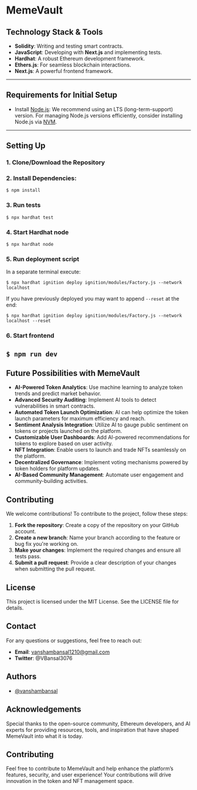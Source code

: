 # MemeVault

## Technology Stack & Tools

- **Solidity**: Writing and testing smart contracts.
- **JavaScript**: Developing with **Next.js** and implementing tests.
- **Hardhat**: A robust Ethereum development framework.
- **Ethers.js**: For seamless blockchain interactions.
- **Next.js**: A powerful frontend framework.

---

## Requirements for Initial Setup

- Install [Node.js](https://nodejs.org/en/): We recommend using an LTS (long-term-support) version. For managing Node.js versions efficiently, consider installing Node.js via [NVM](https://github.com/nvm-sh/nvm#intro).

---
## Setting Up
### 1. Clone/Download the Repository

### 2. Install Dependencies:
`$ npm install`

### 3. Run tests
`$ npx hardhat test`

### 4. Start Hardhat node
`$ npx hardhat node`

### 5. Run deployment script
In a separate terminal execute:

`$ npx hardhat ignition deploy ignition/modules/Factory.js --network localhost`

If you have previously deployed you may want to append `--reset` at the end:

`$ npx hardhat ignition deploy ignition/modules/Factory.js --network localhost --reset`

### 6. Start frontend
`$ npm run dev`
---

## Future Possibilities with MemeVault

- **AI-Powered Token Analytics**: Use machine learning to analyze token trends and predict market behavior.
- **Advanced Security Auditing**: Implement AI tools to detect vulnerabilities in smart contracts.
- **Automated Token Launch Optimization**: AI can help optimize the token launch parameters for maximum efficiency and reach.
- **Sentiment Analysis Integration**: Utilize AI to gauge public sentiment on tokens or projects launched on the platform.
- **Customizable User Dashboards**: Add AI-powered recommendations for tokens to explore based on user activity.
- **NFT Integration**: Enable users to launch and trade NFTs seamlessly on the platform.
- **Decentralized Governance**: Implement voting mechanisms powered by token holders for platform updates.
- **AI-Based Community Management**: Automate user engagement and community-building activities.

## Contributing

We welcome contributions! To contribute to the project, follow these steps:

1. **Fork the repository**: Create a copy of the repository on your GitHub account.
2. **Create a new branch**: Name your branch according to the feature or bug fix you're working on.
3. **Make your changes**: Implement the required changes and ensure all tests pass.
4. **Submit a pull request**: Provide a clear description of your changes when submitting the pull request.

## License

This project is licensed under the MIT License. See the LICENSE file for details.

## Contact

For any questions or suggestions, feel free to reach out:

- **Email**: vanshambansal1210@gmail.com
- **Twitter**: @VBansal3076

## Authors
- [@vanshambansal](https://github.com/vanshambansal)

## Acknowledgements
Special thanks to the open-source community, Ethereum developers, and AI experts for providing resources, tools, and inspiration that have shaped MemeVault into what it is today.

## Contributing
Feel free to contribute to MemeVault and help enhance the platform’s features, security, and user experience! Your contributions will drive innovation in the token and NFT management space.
